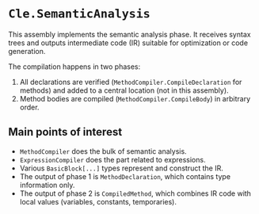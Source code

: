 # `Cle.SemanticAnalysis`

This assembly implements the semantic analysis phase.
It receives syntax trees and outputs intermediate code (IR) suitable for optimization or code generation.

The compilation happens in two phases:
1. All declarations are verified (`MethodCompiler.CompileDeclaration` for methods) and added to a central location (not in this assembly).
2. Method bodies are compiled (`MethodCompiler.CompileBody`) in arbitrary order.

## Main points of interest
- `MethodCompiler` does the bulk of semantic analysis.
- `ExpressionCompiler` does the part related to expressions.
- Various `BasicBlock[...]` types represent and construct the IR.
- The output of phase 1 is `MethodDeclaration`, which contains type information only.
- The output of phase 2 is `CompiledMethod`, which combines IR code with local values (variables, constants, temporaries).
